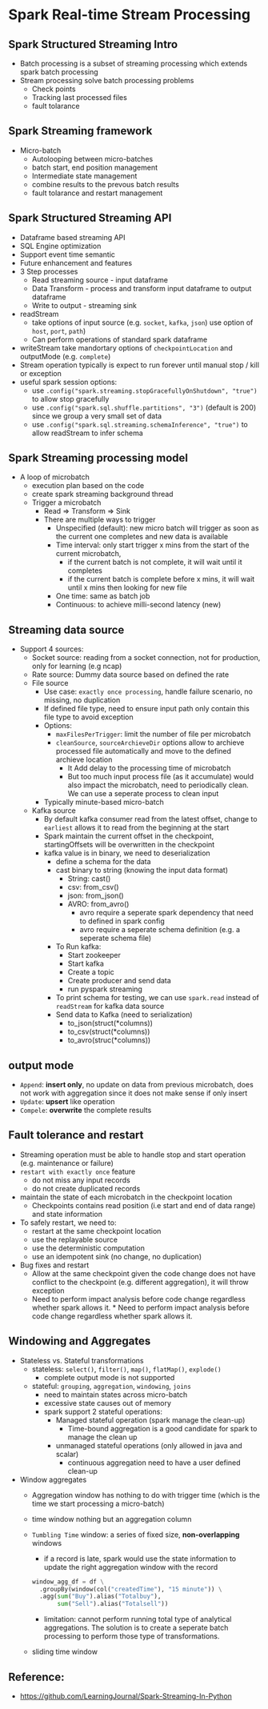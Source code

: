 # Spark Real-time Stream Processing

## Spark Structured Streaming Intro

* Batch processing is a subset of streaming processing which extends spark batch processing
* Stream processing solve batch processing problems
  * Check points
  * Tracking last processed files
  * fault tolarance

## Spark Streaming framework

* Micro-batch
  * Autolooping between micro-batches
  * batch start, end position management
  * Intermediate state management
  * combine results to the prevous batch results
  * fault tolarance and restart management

## Spark Structured Streaming API

* Dataframe based streaming API
* SQL Engine optimization
* Support event time semantic
* Future enhancement and features
* 3 Step processes
  * Read streaming source  - input dataframe
  * Data Transform - process and transform input dataframe to output dataframe
  * Write to output - streaming sink
* readStream 
  * take options of input source (e.g. `socket`, `kafka`, `json`) use option of `host`, `port`, `path`)
  * Can perform operations of standard spark dataframe
* writeStream take mandortary options of `checkpointLocation` and outputMode (e.g. `complete`)
* Stream operation typically is expect to run forever until manual stop / kill or exception
* useful spark session options:
  * use `.config("spark.streaming.stopGracefullyOnShutdown", "true")` to allow stop gracefully
  * use `.config("spark.sql.shuffle.partitions", "3")` (default is 200) since we group a very small set of data
  * use `.config("spark.sql.streaming.schemaInference", "true")` to allow readStream to infer schema

## Spark Streaming processing model

* A loop of microbatch
  * execution plan based on the code
  * create spark streaming background thread
  * Trigger a microbatch
    * Read => Transform => Sink
    * There are multiple ways to trigger
      * Unspecified (default): new micro batch will trigger as soon as the current one completes and new data is available
      * Time interval: only start trigger x mins from the start of the current microbatch, 
        * if the current batch is not complete, it will wait until it completes
        * if the current batch is complete before x mins, it will wait until x mins then looking for new file
      * One time: same as batch job
      * Continuous: to achieve milli-second latency (new)

## Streaming data source

* Support 4 sources:
  * Socket source: reading from a socket connection, not for production, only for learning (e.g ncap)
  * Rate source: Dummy data source based on defined the rate
  * File source
    * Use case: `exactly once processing`, handle failure scenario, no missing, no duplication
    * If defined file type, need to ensure input path only contain this file type to avoid exception
    * Options:
      * `maxFilesPerTrigger`: limit the number of file per microbatch
      * `cleanSource`, `sourceArchieveDir` options allow to archieve processed file automatically and move to the defined archieve location
        * It Add delay to the processing time of microbatch
        * But too much input process file (as it accumulate) would also impact the microbatch, need to periodically clean. We can use a seperate process to clean input
    * Typically minute-based micro-batch
  * Kafka source
    * By default kafka consumer read from the latest offset, change to `earliest` allows it to read from the beginning at the start
    * Spark maintain the current offset in the checkpoint, startingOffsets will be overwritten in the checkpoint
    * kafka value is in binary, we need to deserialization
      * define a schema for the data
      * cast binary to string (knowing the input data format)
        * String: cast()
        * csv: from_csv()
        * json: from_json()
        * AVRO: from_avro()
          * avro require a seperate spark dependency that need to defined in spark config
          * avro require a seperate schema definition (e.g. a seperate schema file)
      * To Run kafka:
        * Start zookeeper
        * Start kafka
        * Create a topic
        * Create producer and send data
        * run pyspark streaming
      * To print schema for testing, we can use `spark.read` instead of `readStream` for kafka data source
      * Send data to Kafka (need to serialization)
        * to_json(struct(*columns))
        * to_csv(struct(*columns))
        * to_avro(struc(*columns))

## output mode

* `Append`: **insert only**, no update on data from previous microbatch, does not work with aggregation since it does not make sense if only insert
* `Update`: **upsert** like operation
* `Compele`: **overwrite** the complete results

## Fault tolerance and restart

* Streaming operation must be able to handle stop and start operation (e.g. maintenance or failure)
* `restart with exactly once` feature
  * do not miss any input records
  * do not create duplicated records
* maintain the state of each microbatch in the checkpoint location
  * Checkpoints contains read position (i.e start and end of data range) and state information
* To safely restart, we need to:
  * restart at the same checkpoint location
  * use the replayable source
  * use the deterministic computation
  * use an idempotent sink (no change, no duplication)
* Bug fixes and restart
  * Allow at the same checkpoint given the code change does not have conflict to the checkpoint (e.g. different aggregation), it will throw exception
  * Need to perform impact analysis before code change regardless whether spark allows it.  * Need
    to perform impact analysis before code change regardless whether spark allows it.
  
## Windowing and Aggregates

* Stateless vs. Stateful transformations
  * stateless: `select()`, `filter()`, `map()`, `flatMap()`, `explode()`
    * complete output mode is not supported
  * stateful: `grouping`, `aggregation`, `windowing`, `joins` 
    * need to maintain states across micro-batch
    * excessive state causes out of memory
    * spark support 2 stateful operations:
      * Managed stateful operation (spark manage the clean-up)
        * Time-bound aggregation is a good candidate for spark to manage the clean up
      * unmanaged stateful operations (only allowed in java and scalar)
        * continuous aggregation need to have a user defined clean-up
* Window aggregates
  * Aggregation window has nothing to do with trigger time (which is the time we start processing a micro-batch)
  * time window nothing but an aggregation column
  * `Tumbling Time` window: a series of fixed size, **non-overlapping** windows
    * if a record is late, spark would use the state information to update the right aggregation window with the record

    ```python
    window_agg_df = df \
      .groupBy(window(col("createdTime"), "15 minute")) \
      .agg(sum("Buy").alias("Totalbuy"), 
           sum("Sell").alias("Totalsell"))
    ```

    * limitation: cannot perform running total type of analytical aggregations. The solution is to create a seperate batch processing to perform those type of transformations.

  * sliding time window

## Reference:

* https://github.com/LearningJournal/Spark-Streaming-In-Python
